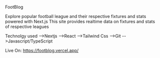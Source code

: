 FootBlog

Explore popular football league and their respective fixtures and stats powered with Next.js
This site provides realtime data on fixtures and stats of respective leagues

Technolgy used
-->Nextjs
-->React
-->Tailwind Css
-->Git
-->Javascript/TypeScript

Live On: https://footblog.vercel.app/
